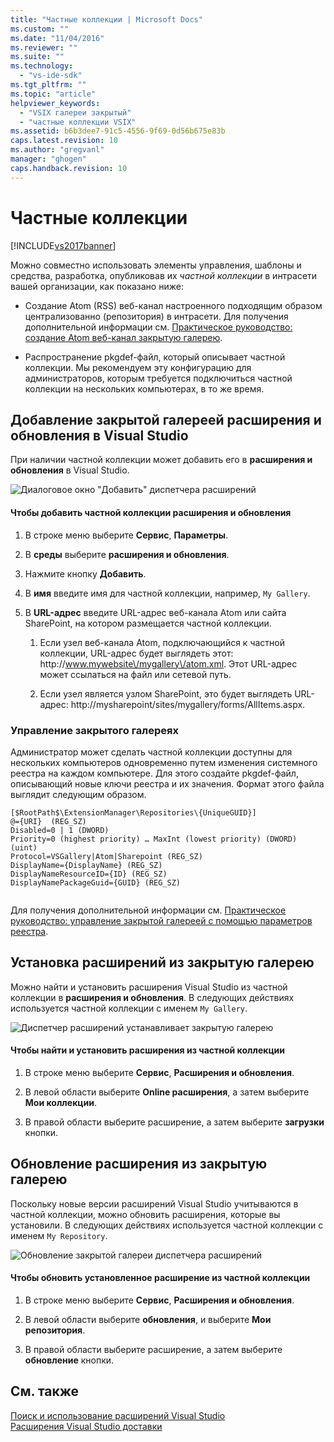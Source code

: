 ```yaml
---
title: "Частные коллекции | Microsoft Docs"
ms.custom: ""
ms.date: "11/04/2016"
ms.reviewer: ""
ms.suite: ""
ms.technology: 
  - "vs-ide-sdk"
ms.tgt_pltfrm: ""
ms.topic: "article"
helpviewer_keywords: 
  - "VSIX галереи закрытый"
  - "частные коллекции VSIX"
ms.assetid: b6b3dee7-91c5-4556-9f69-0d56b675e83b
caps.latest.revision: 10
ms.author: "gregvanl"
manager: "ghogen"
caps.handback.revision: 10
---
```

# Частные коллекции
[!INCLUDE[vs2017banner](../code-quality/includes/vs2017banner.md)]

Можно совместно использовать элементы управления, шаблоны и средства, разработка, опубликовав их *частной коллекции* в интрасети вашей организации, как показано ниже:  
  
-   Создание Atom \(RSS\) веб\-канал настроенного подходящим образом централизованно \(репозитория\) в интрасети. Для получения дополнительной информации см. [Практическое руководство: создание Atom веб\-канал закрытую галерею](../extensibility/how-to-create-an-atom-feed-for-a-private-gallery.md).  
  
-   Распространение pkgdef\-файл, который описывает частной коллекции. Мы рекомендуем эту конфигурацию для администраторов, которым требуется подключиться частной коллекции на нескольких компьютерах, в то же время.  
  
## Добавление закрытой галереей расширения и обновления в Visual Studio  
 При наличии частной коллекции может добавить его в **расширения и обновления** в Visual Studio.  
  
 ![Диалоговое окно "Добавить" диспетчера расширений](../extensibility/media/em_adddialog.png "EM\_AddDialog")  
  
#### Чтобы добавить частной коллекции расширения и обновления  
  
1.  В строке меню выберите **Сервис**, **Параметры**.  
  
2.  В **среды** выберите **расширения и обновления**.  
  
3.  Нажмите кнопку **Добавить**.  
  
4.  В **имя** введите имя для частной коллекции, например, `My Gallery`.  
  
5.  В **URL\-адрес** введите URL\-адрес веб\-канала Atom или сайта SharePoint, на котором размещается частной коллекции.  
  
    1.  Если узел веб\-канала Atom, подключающийся к частной коллекции, URL\-адрес будет выглядеть этот: http:\/\/www.mywebsite\/mygallery\/atom.xml.  Этот URL\-адрес может ссылаться на файл или сетевой путь.  
  
    2.  Если узел является узлом SharePoint, это будет выглядеть URL\-адрес: http:\/\/mysharepoint\/sites\/mygallery\/forms\/AllItems.aspx.  
  
### Управление закрытого галереях  
 Администратор может сделать частной коллекции доступны для нескольких компьютеров одновременно путем изменения системного реестра на каждом компьютере. Для этого создайте pkgdef\-файл, описывающий новые ключи реестра и их значения.  Формат этого файла выглядит следующим образом.  
  
```  
[$RootPath$\ExtensionManager\Repositories\{UniqueGUID}]  
@={URI}  (REG_SZ)  
Disabled=0 | 1 (DWORD)  
Priority=0 (highest priority) … MaxInt (lowest priority) (DWORD) (uint)  
Protocol=VSGallery|Atom|Sharepoint (REG_SZ)  
DisplayName={DisplayName} (REG_SZ)  
DisplayNameResourceID={ID} (REG_SZ)  
DisplayNamePackageGuid={GUID} (REG_SZ)  
  
```  
  
 Для получения дополнительной информации см. [Практическое руководство: управление закрытой галереей с помощью параметров реестра](../extensibility/how-to-manage-a-private-gallery-by-using-registry-settings.md).  
  
## Установка расширений из закрытую галерею  
 Можно найти и установить расширения Visual Studio из частной коллекции в **расширения и обновления**. В следующих действиях используется частной коллекции с именем `My Gallery`.  
  
 ![Диспетчер расширений устанавливает закрытую галерею](../extensibility/media/em_.png "EM\_")  
  
#### Чтобы найти и установить расширения из частной коллекции  
  
1.  В строке меню выберите **Сервис**, **Расширения и обновления**.  
  
2.  В левой области выберите **Online расширения**, а затем выберите **Мои коллекции**.  
  
3.  В правой области выберите расширение, а затем выберите **загрузки** кнопки.  
  
## Обновление расширения из закрытую галерею  
 Поскольку новые версии расширений Visual Studio учитываются в частной коллекции, можно обновить расширения, которые вы установили. В следующих действиях используется частной коллекции с именем `My Repository`.  
  
 ![Обновление закрытой галереи диспетчера расширений](../extensibility/media/em_update.png "EM\_Update")  
  
#### Чтобы обновить установленное расширение из частной коллекции  
  
1.  В строке меню выберите **Сервис**, **Расширения и обновления**.  
  
2.  В левой области выберите **обновления**, и выберите **Мои репозитория**.  
  
3.  В правой области выберите расширение, а затем выберите **обновление** кнопки.  
  
## См. также  
 [Поиск и использование расширений Visual Studio](../ide/finding-and-using-visual-studio-extensions.md)   
 [Расширения Visual Studio доставки](../extensibility/shipping-visual-studio-extensions.md)